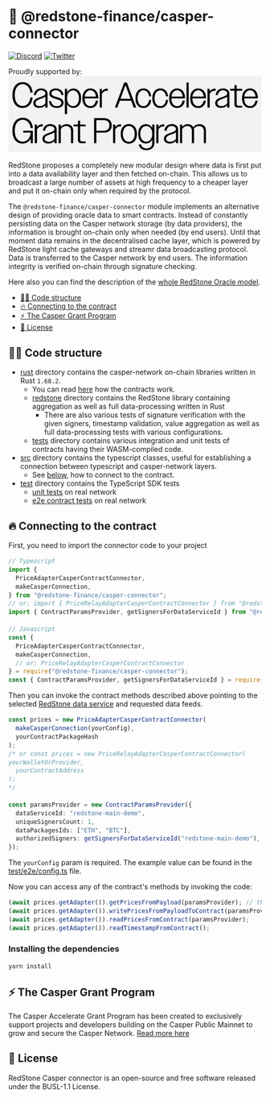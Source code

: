 # 🔗 @redstone-finance/casper-connector

[![Discord](https://img.shields.io/discord/786251205008949258?logo=discord)](https://discord.gg/2CT6hN6C)
[![Twitter](https://img.shields.io/twitter/follow/redstone_defi?style=flat&logo=twitter)](https://twitter.com/intent/follow?screen_name=redstone_defi)

Proudly supported by:
[![Casper Grant Program](casper-grant-program.png)](#-the-casper-grant-program)

RedStone proposes a completely new modular design where data is first put into a data availability layer and then
fetched on-chain. This allows us to broadcast a large number of assets at high frequency to a cheaper layer and put it
on-chain only when required by the protocol.

The `@redstone-finance/casper-connector` module implements an alternative design of providing oracle data to smart
contracts. Instead of constantly persisting data on the Casper network storage (by data providers), the information is
brought on-chain only when needed (by end users). Until that moment data remains in the decentralised cache layer, which
is powered by RedStone light cache gateways and streamr data broadcasting protocol. Data is transferred to the Casper
network by end users. The information integrity is verified on-chain through signature checking.

Here also you can find the description of
the [whole RedStone Oracle model](https://docs.redstone.finance/docs/introduction).

- [👨‍💻 Code structure](#-code-structure)
- [🔥 Connecting to the contract](#-connecting-to-the-contract)
- [⚡ The Casper Grant Program](#-the-casper-grant-program)
- [📄 License](#-license)

## 👨‍💻 Code structure

- [rust](rust) directory contains the casper-network on-chain libraries written in Rust `1.68.2`.
  - You can read [here](rust/contracts/README.md) how the contracts work.
  - [redstone](rust/redstone_casper) directory contains the RedStone library containing aggregation as well as full
    data-processing written in Rust
    - There are also various tests of signature verification with the given signers, timestamp validation, value
      aggregation as well as full data-processing tests with various configurations.
  - [tests](rust/contracts/tests) directory contains various integration and unit tests of contracts having their
    WASM-compiled
    code.
- [src](src) directory contains the typescript classes, useful for establishing a connection between typescript and
  casper-network layers.
  - See [below](#-connecting-to-the-contract), how to connect to the contract.
- [test](test) directory contains the TypeScript SDK tests
  - [unit tests](test/unit) on real network
  - [e2e contract tests](test/e2e) on real network

## 🔥 Connecting to the contract

First, you need to import the connector code to your project

```ts
// Typescript
import {
  PriceAdapterCasperContractConnector,
  makeCasperConnection,
} from "@redstone-finance/casper-connector";
// or: import { PriceRelayAdapterCasperContractConnector } from "@redstone-finance/casper-connector";
import { ContractParamsProvider, getSignersForDataServiceId } from "@redstone-finance/sdk";

// Javascript
const {
  PriceAdapterCasperContractConnector,
  makeCasperConnection,
  // or: PriceRelayAdapterCasperContractConnector
} = require("@redstone-finance/casper-connector");
const { ContractParamsProvider, getSignersForDataServiceId } = require("@redstone-finance/sdk");
```

Then you can invoke the contract methods described above pointing to the
selected [RedStone data service](https://app.redstone.finance) and requested data feeds.

```ts
const prices = new PriceAdapterCasperContractConnector(
  makeCasperConnection(yourConfig),
  yourContractPackageHash
);
/* or const prices = new PriceRelayAdapterCasperContractConnector(
yourWalletOrProvider,
  yourContractAddress
);
*/

const paramsProvider = new ContractParamsProvider({
  dataServiceId: "redstone-main-demo",
  uniqueSignersCount: 1,
  dataPackagesIds: ["ETH", "BTC"],
  authorizedSigners: getSignersForDataServiceId("redstone-main-demo"),
});
```

The `yourConfig` param is required. The example value can be found in
the [test/e2e/config.ts](./test/e2e/config.ts) file.

Now you can access any of the contract's methods by invoking the code:

```ts
(await prices.getAdapter()).getPricesFromPayload(paramsProvider); // the method is available only for PriceRelayAdapterCasperContractConnector
(await prices.getAdapter()).writePricesFromPayloadToContract(paramsProvider);
(await prices.getAdapter()).readPricesFromContract(paramsProvider);
(await prices.getAdapter()).readTimestampFromContract();
```

### Installing the dependencies

```bash
yarn install
```

## ⚡ The Casper Grant Program

The Casper Accelerate Grant Program has been created to exclusively support projects and developers building
on the Casper Public Mainnet to grow and secure the Casper Network.
[Read more here](https://casper.network/en-us/lp/accelerate-grant-program/)

## 📄 License

RedStone Casper connector is an open-source and free software released under the BUSL-1.1 License.
